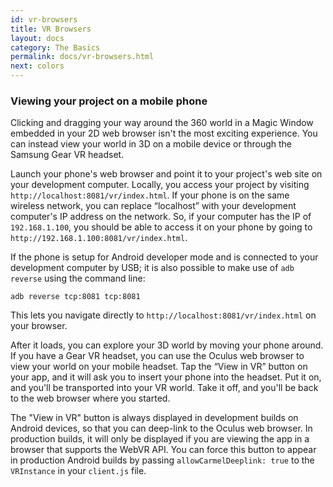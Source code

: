 ```yaml
---
id: vr-browsers
title: VR Browsers
layout: docs
category: The Basics
permalink: docs/vr-browsers.html
next: colors
---
```


### Viewing your project on a mobile phone

Clicking and dragging your way around the 360 world in a Magic Window
embedded in your 2D web browser isn't the most exciting experience. You can instead view your world in 3D on a mobile device or through the Samsung Gear VR headset.

Launch your phone's web browser and point it to your project's web site on your development computer. Locally, you access your project by visiting `http://localhost:8081/vr/index.html`. If your phone is on the same wireless network, you can replace “localhost” with your development computer's IP address on the network. So, if your computer has the IP of `192.168.1.100`, you should be able to access it on your phone by going to `http://192.168.1.100:8081/vr/index.html`.

If the phone is setup for Android developer mode and is connected to your development computer by USB; it is also possible to make use of `adb reverse` using the command line:
```
adb reverse tcp:8081 tcp:8081
```
This lets you navigate directly to `http://localhost:8081/vr/index.html` on your browser.

After it loads, you can explore your 3D world by moving your phone around. If you have a Gear VR headset, you can use the Oculus web browser to view your world on your mobile headset. Tap the “View in VR” button on your app, and it will ask you to insert your phone into the headset. Put it on, and you'll be transported into your VR world. Take it off, and you'll be back to the web browser where you started.

The "View in VR" button is always displayed in development builds on Android devices, so that you can deep-link to the Oculus web browser. In production builds, it will only be displayed if you are viewing the app in a browser that supports the WebVR API. You can force this button to appear in production Android builds by passing `allowCarmelDeeplink: true` to the `VRInstance` in your `client.js` file.
